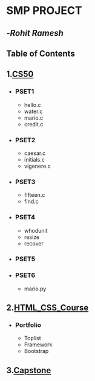# **SMP PROJECT**
## -_Rohit Ramesh_

## Table of Contents

## 1.[CS50](https://github.com/gdgsurat/SMP-2017-Web/tree/master/smp2017-web-Rohit/CS50)

* ###   PSET1
    * hello.c
    * water.c
    * mario.c
    * credit.c

* ###   PSET2
    * caesar.c
    * initials.c
    * vigenere.c

* ###   PSET3
    * fifteen.c
    * find.c

* ###   PSET4
    * whodunit
    * resize
    * recover

* ###  PSET5

* ###  PSET6
    * mario.py


##  2.[HTML_CSS_Course](https://github.com/gdgsurat/SMP-2017-Web/tree/master/smp2017-web-Rohit/HTML_CSS_Course/Portfolio)

* ###   Portfolio
    * Toplist
    * Framework
    * Bootstrap

##  3.[Capstone](https://github.com/gdgsurat/SMP-2017-Web/tree/master/smp2017-web-Rohit/Capstone)
